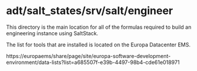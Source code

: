 adt/salt_states/srv/salt/engineer
==========

This directory is the main location for all of the formulas required to build an engineering instance using SaltStack. 

The list for tools that are installed is located on the Europa Datacenter EMS. 

https://europaems/share/page/site/europa-software-development-environment/data-lists?list=a685507f-e39b-4497-98b4-cde61e018971
